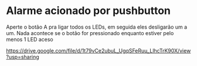 # Alarme acionado por pushbutton

Aperte o botão A pra ligar todos os LEDs, em seguida eles desligarão um a um. Nada acontece se o botão for pressionado enquanto estiver pelo menos 1 LED aceso

https://drive.google.com/file/d/1t79vCe2ubuL_UgqSFeRuu_LlhcTrK90X/view?usp=sharing